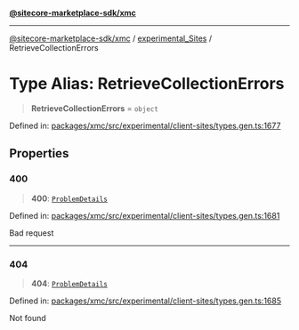 [**@sitecore-marketplace-sdk/xmc**](../../../../README.md)

***

[@sitecore-marketplace-sdk/xmc](../../../../README.md) / [experimental\_Sites](../README.md) / RetrieveCollectionErrors

# Type Alias: RetrieveCollectionErrors

> **RetrieveCollectionErrors** = `object`

Defined in: [packages/xmc/src/experimental/client-sites/types.gen.ts:1677](https://github.com/Sitecore/marketplace-sdk/blob/main/packages/xmc/src/experimental/client-sites/types.gen.ts#L1677)

## Properties

### 400

> **400**: [`ProblemDetails`](ProblemDetails.md)

Defined in: [packages/xmc/src/experimental/client-sites/types.gen.ts:1681](https://github.com/Sitecore/marketplace-sdk/blob/main/packages/xmc/src/experimental/client-sites/types.gen.ts#L1681)

Bad request

***

### 404

> **404**: [`ProblemDetails`](ProblemDetails.md)

Defined in: [packages/xmc/src/experimental/client-sites/types.gen.ts:1685](https://github.com/Sitecore/marketplace-sdk/blob/main/packages/xmc/src/experimental/client-sites/types.gen.ts#L1685)

Not found

